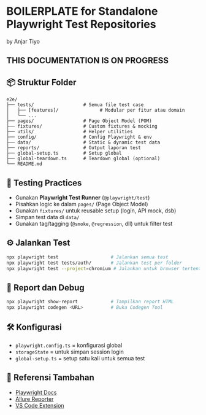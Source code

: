 # BOILERPLATE for Standalone Playwright Test Repositories

by Anjar Tiyo

## THIS DOCUMENTATION IS ON PROGRESS

## 📦 Struktur Folder

```
e2e/
├── tests/                  # Semua file test case
│   ├── [features]/               # Modular per fitur atau domain
│   └── ...
├── pages/                  # Page Object Model (POM)
├── fixtures/               # Custom fixtures & mocking
├── utils/                  # Helper utilities
├── config/                 # Config Playwright & env
├── data/                   # Static & dynamic test data
├── reports/                # Output laporan test
├── global-setup.ts         # Setup global
├── global-teardown.ts      # Teardown global (optional)
└── README.md
```

## 🧪 Testing Practices

* Gunakan **Playwright Test Runner** (`@playwright/test`)
* Pisahkan logic ke dalam `pages/` (Page Object Model)
* Gunakan `fixtures/` untuk reusable setup (login, API mock, dsb)
* Simpan test data di `data/`
* Gunakan tag/tagging (`@smoke`, `@regression`, dll) untuk filter test

## ⚙️ Jalankan Test

```bash
npx playwright test                   # Jalankan semua test
npx playwright test tests/auth/       # Jalankan test per folder
npx playwright test --project=chromium # Jalankan untuk browser tertentu
```

## 🧹 Report dan Debug

```bash
npx playwright show-report            # Tampilkan report HTML
npx playwright codegen <URL>          # Buka Codegen Tool
```

## 🛠️ Konfigurasi

* `playwright.config.ts` = konfigurasi global
* `storageState` = untuk simpan session login
* `global-setup.ts` = setup satu kali untuk semua test

## 📄 Referensi Tambahan

* [Playwright Docs](https://playwright.dev/docs/intro)
* [Allure Reporter](https://github.com/allure-framework/allure-js)
* [VS Code Extension](https://marketplace.visualstudio.com/items?itemName=ms-playwright.playwright)